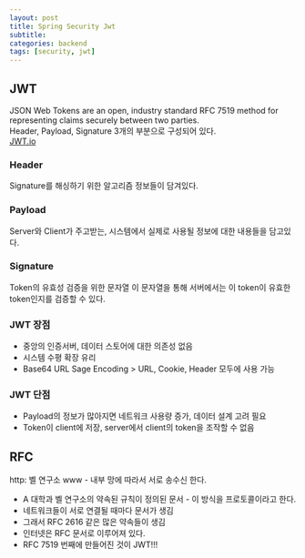 ```yaml
---
layout: post
title: Spring Security Jwt
subtitle: 
categories: backend
tags: [security, jwt]
---
```

## JWT
JSON Web Tokens are an open, industry standard RFC 7519 method for representing claims securely between two parties.  
Header, Payload, Signature 3개의 부분으로 구성되어 있다.  
[JWT.io](https://jwt.io/)

### Header
Signature를 해싱하기 위한 알고리즘 정보들이 담겨있다.

### Payload
Server와 Client가 주고받는, 시스템에서 실제로 사용될 정보에 대한 내용들을 담고있다.

### Signature
Token의 유효성 검증을 위한 문자열
이 문자열을 통해 서버에서는 이 token이 유효한 token인지를 검증할 수 있다.

### JWT 장점
- 중앙의 인증서버, 데이터 스토어에 대한 의존성 없음
- 시스템 수평 확장 유리
- Base64 URL Sage Encoding > URL, Cookie, Header 모두에 사용 가능

### JWT 단점
- Payload의 정보가 많아지면 네트워크 사용량 증가, 데이터 설계 고려 필요
- Token이 client에 저장, server에서 client의 token을 조작할 수 없음

## RFC
http: 벨 연구소 www - 내부 망에 따라서 서로 송수신 한다.
- A 대학과 벨 연구소의 약속된 규칙이 정의된 문서 - 이 방식을 프로토콜이라고 한다.
- 네트워크들이 서로 연결될 때마다 문서가 생김
- 그래서 RFC 2616 같은 많은 약속들이 생김
- 인터넷은 RFC 문서로 이루어져 있다.
- RFC 7519 번째에 만들어진 것이 JWT!!!